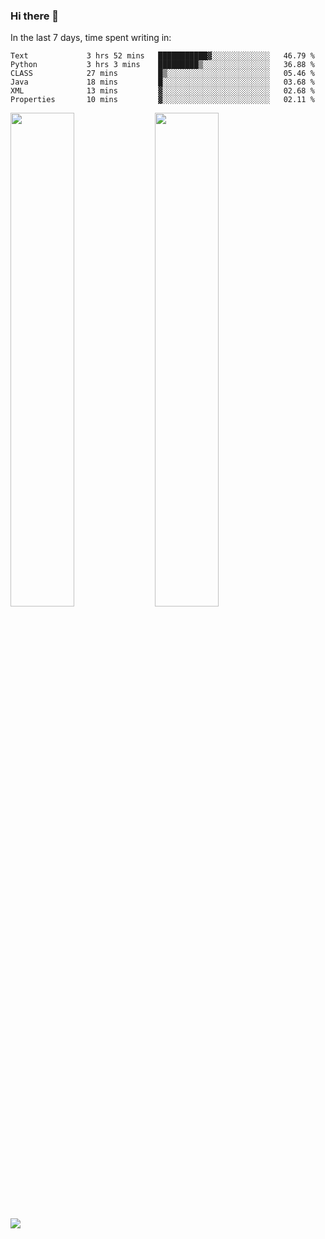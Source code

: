 ### Hi there 👋

In the last 7 days, time spent writing in:

<!--START_SECTION:waka-->

```text
Text             3 hrs 52 mins   ███████████▓░░░░░░░░░░░░░   46.79 %
Python           3 hrs 3 mins    █████████▒░░░░░░░░░░░░░░░   36.88 %
CLASS            27 mins         █▒░░░░░░░░░░░░░░░░░░░░░░░   05.46 %
Java             18 mins         █░░░░░░░░░░░░░░░░░░░░░░░░   03.68 %
XML              13 mins         ▓░░░░░░░░░░░░░░░░░░░░░░░░   02.68 %
Properties       10 mins         ▓░░░░░░░░░░░░░░░░░░░░░░░░   02.11 %
```

<!--END_SECTION:waka-->

<img src="https://wakatime.com/share/@jimtje/5d0c92de-08f8-4a72-8f2f-6a9693d1e318.svg" width=45% height=45%> <img src="https://wakatime.com/share/@jimtje/501498ae-bda5-4da7-a89d-b40bcdd5556d.svg" width=45% height=45%>

![](https://hit.yhype.me/github/profile?user_id=43537315)
